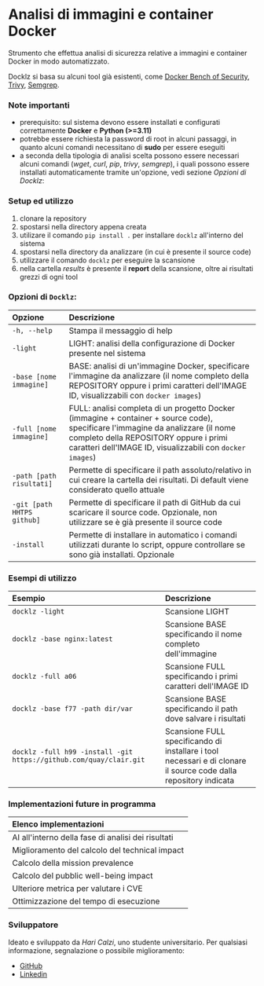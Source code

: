 # Analisi di immagini e container Docker
Strumento che effettua analisi di sicurezza relative a immagini e container Docker in modo automatizzato.

Docklz si basa su alcuni tool già esistenti, come [Docker Bench of Security](https://github.com/docker/docker-bench-security), [Trivy](https://github.com/aquasecurity/trivy), [Semgrep](https://github.com/semgrep/semgrep).

### Note importanti
- prerequisito: sul sistema devono essere installati e configurati correttamente **Docker** e **Python (>=3.11)**
- potrebbe essere richiesta la password di root in alcuni passaggi, in quanto alcuni comandi necessitano di **sudo** per essere eseguiti
- a seconda della tipologia di analisi scelta possono essere necessari alcuni comandi (*wget*, *curl*, *pip*, *trivy*, *semgrep*), i quali possono essere installati automaticamente tramite un'opzione, vedi sezione *Opzioni di Docklz*:

### Setup ed utilizzo
1. clonare la repository
2. spostarsi nella directory appena creata
3. utilizare il comando `pip install .` per installare `docklz` all'interno del sistema
4. spostarsi nella directory da analizzare (in cui è presente il source code)
5. utilizzare il comando `docklz` per eseguire la scansione
6. nella cartella *results* è presente il **report** della scansione, oltre ai risultati grezzi di ogni tool

### Opzioni di `Docklz`:
|Opzione|Descrizione|
|:---|:---|
|`-h, --help`|Stampa il messaggio di help|
|`-light`|LIGHT: analisi della configurazione di Docker presente nel sistema|
|`-base [nome immagine]`|BASE: analisi di un'immagine Docker, specificare l'immagine da analizzare (il nome completo della REPOSITORY oppure i primi caratteri dell'IMAGE ID, visualizzabili con `docker images`)|
|`-full [nome immagine]`|FULL: analisi completa di un progetto Docker (immagine + container + source code), specificare l'immagine da analizzare (il nome completo della REPOSITORY oppure i primi caratteri dell'IMAGE ID, visualizzabili con `docker images`)|
|`-path [path risultati]`|Permette di specificare il path assoluto/relativo in cui creare la cartella dei risultati. Di default viene considerato quello attuale|
|`-git [path HHTPS github]`|Permette di specificare il path di GitHub da cui scaricare il source code. Opzionale, non utilizzare se è già presente il source code|
|`-install`|Permette di installare in automatico i comandi utilizzati durante lo script, oppure controllare se sono già installati. Opzionale|

### Esempi di utilizzo
|Esempio|Descrizione|
|:---|:---|
|`docklz -light`|Scansione LIGHT|
|`docklz -base nginx:latest`|Scansione BASE specificando il nome completo dell'immagine|
|`docklz -full a06`|Scansione FULL specificando i primi caratteri dell'IMAGE ID|
|`docklz -base f77 -path dir/var `|Scansione BASE specificando il path dove salvare i risultati|
|`docklz -full h99 -install -git https://github.com/quay/clair.git`|Scansione FULL specificando di installare i tool necessari e di clonare il source code dalla repository indicata|

### Implementazioni future in programma
|Elenco implementazioni|
|:---|
|AI all'interno della fase di analisi dei risultati|
|Miglioramento del calcolo del technical impact|
|Calcolo della mission prevalence|
|Calcolo del pubblic well-being impact|
|Ulteriore metrica per valutare i CVE|
|Ottimizzazione del tempo di esecuzione|

### Sviluppatore
Ideato e sviluppato da *Hari Calzi*, uno studente universitario.
Per qualsiasi informazione, segnalazione o possibile miglioramento:
- [GitHub](https://github.com/haricalzi)
- [Linkedin](https://www.linkedin.com/in/haricalzi/)
